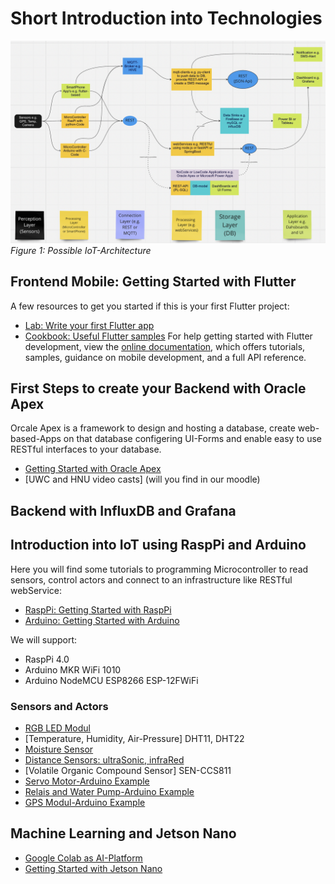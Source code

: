 # Short Introduction into Technologies

 ![BigPicture](./images/IoTBigPicture.png)
 *Figure 1: Possible IoT-Architecture*

## Frontend Mobile: Getting Started with Flutter
A few resources to get you started if this is your first Flutter project:
- [Lab: Write your first Flutter app](https://docs.flutter.dev/get-started/codelab)
- [Cookbook: Useful Flutter samples](https://docs.flutter.dev/cookbook)
For help getting started with Flutter development, view the
[online documentation](https://docs.flutter.dev/), which offers tutorials,
samples, guidance on mobile development, and a full API reference.

## First Steps to create your Backend with Oracle Apex
Orcale Apex is a framework to design and hosting a database, create web-based-Apps on that database configering UI-Forms and enable easy to use RESTful interfaces to your database.
- [Getting Started with Oracle Apex](https://apex.oracle.com/en/learn/build-your-first-app/)
- [UWC and HNU video casts] (will you find in our moodle)
## Backend with InfluxDB and Grafana
## Introduction into IoT using RaspPi and Arduino
Here you will find some tutorials to programming Microcontroller to read sensors, control actors and connect to an infrastructure like RESTful webService:
- [RaspPi: Getting Started with RaspPi](https://www.raspberrypi.com/documentation/computers/getting-started.html)
- [Arduino: Getting Started with Arduino](https://www.arduino.cc)

We will support:
- RaspPi 4.0
- Arduino MKR WiFi 1010
- Arduino NodeMCU ESP8266 ESP-12FWiFi

### Sensors and Actors
- [RGB LED Modul](https://amzn.eu/d/d6ITTgt)
- [Temperature, Humidity, Air-Pressure] DHT11, DHT22
- [Moisture Sensor](https://learn.littlebirdelectronics.com.au/guides/use-a-moisture-sensor-with-arduino)
- [Distance Sensors: ultraSonic, infraRed](https://learn.littlebirdelectronics.com.au/guides/ultrasonic-rangefinder-with-arduino)
- [Volatile Organic Compound Sensor] SEN-CCS811
- [Servo Motor-Arduino Example](https://learn.littlebirdelectronics.com.au/guides/control-a-servo-with-arduino)
- [Relais and Water Pump-Arduino Example](https://learn.littlebirdelectronics.com.au/guides/automatic-plant-watering-with-arduino)
- [GPS Modul-Arduino Example](https://randomnerdtutorials.com/guide-to-neo-6m-gps-module-with-arduino/)
  
## Machine Learning and Jetson Nano
- [Google Colab as AI-Platform](https://colab.research.google.com/)
- [Getting Started with Jetson Nano](https://developer.nvidia.com/)

